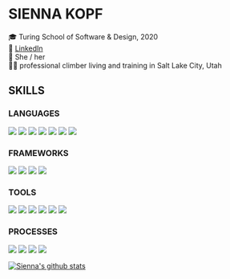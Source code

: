 # SIENNA KOPF

🎓 Turing School of Software & Design, 2020 <br/>
🔎 [LinkedIn](https://www.linkedin.com/in/sienna-kopf-b22b701b1/) </br>
💃 She / her <br />
🧗‍♀️ professional climber living and training in Salt Lake City, Utah <br />

## SKILLS
### LANGUAGES
<p>
  <img src="https://img.shields.io/badge/ruby%20-%23323330.svg?&style=for-the-badge&logo=ruby&logoColor=white" />
  <img src="https://img.shields.io/badge/javascript%20-%2343853D.svg?&style=for-the-badge&logo=javascript&logoColor=white" />
  <img src="https://img.shields.io/badge/html5%20-%2320232a.svg?&style=for-the-badge&logo=html5&logoColor=%2361DAFB" />
  <img src="https://img.shields.io/badge/css3%20-%23593d88.svg?&style=for-the-badge&logo=css3&logoColor=white" />
  <img src="https://img.shields.io/badge/SQL%20-%23593d88.svg?&style=for-the-badge&logo=SQL&logoColor=white" />
  <img src="https://img.shields.io/badge/ActiveRecord%20-%23593d88.svg?&style=for-the-badge&logo=ActiveRecord&logoColor=white" />
  <img src="https://img.shields.io/badge/GraphQL%20-%23593d88.svg?&style=for-the-badge&logo=GraphQL&logoColor=white" />
</p>

### FRAMEWORKS
<p>
  <img src="https://img.shields.io/badge/rails%20-%23007ACC.svg?&style=for-the-badge&logo=rails&logoColor=white" />
  <img src="https://img.shields.io/badge/sinatra%20-%23404d59.svg?&style=for-the-badge" />
  <img src="https://img.shields.io/badge/node.js%20-%23E34F26.svg?&style=for-the-badge&logo=node.js&logoColor=white" />
  <img src="https://img.shields.io/badge/express.js%20-%231572B6.svg?&style=for-the-badge&logo=express.js&logoColor=white" />
</p>

### TOOLS 
<p>
  <img src="https://img.shields.io/badge/rspec%20-%23E34F26.svg?&style=for-the-badge&logo=rspec&logoColor=white&?color=9735E1&labelColor=9735E1" />
  <img src="https://img.shields.io/badge/heroku%20-%23E34F26.svg?&style=for-the-badge&logo=heroku&logoColor=white" />
  <img src="https://img.shields.io/badge/CI%20-%23E34F26.svg?&style=for-the-badge&logo=CI&logoColor=white" />
  <img src="https://img.shields.io/badge/Postgres%20-%23E34F26.svg?&style=for-the-badge&logo=Postgres&logoColor=white" />
  <img src="https://img.shields.io/badge/Postico%20-%23E34F26.svg?&style=for-the-badge&logo=Postico&logoColor=white" />
  <img src="https://img.shields.io/badge/Git%20-%23E34F26.svg?&style=for-the-badge&logo=Git&logoColor=white" />
</p>

### PROCESSES
<p>
  <img src="https://img.shields.io/badge/OOP%20-%23323330.svg?&style=for-the-badge&logo=OOP&logoColor=white" />
  <img src="https://img.shields.io/badge/TDD%20-%23007ACC.svg?&style=for-the-badge&logo=TDD&logoColor=white" />
  <img src="https://img.shields.io/badge/MVC%20-%2343853D.svg?&style=for-the-badge&logo=MVC&logoColor=white" />
  <img src="https://img.shields.io/badge/REST%20-%2343853D.svg?&style=for-the-badge&logo=REST&logoColor=white" />
</p>

[![Sienna's github stats](https://github-readme-stats.vercel.app/api?username=sienna-kopf)](https://github.com/sienna-kopf/github-readme-stats)

